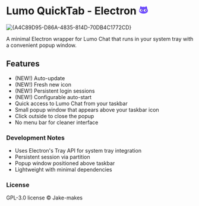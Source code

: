 # Lumo QuickTab - Electron <img src="https://github.com/Jake-makes/lumo-quicktab/blob/main/assets/tray-icon.png" width="25">

![{A4C89D95-D86A-4835-814D-70DB4C1772CD}]({Image})

A minimal Electron wrapper for Lumo Chat that runs in your system tray with a convenient popup window.

## Features

- (NEW!) Auto-update
- (NEW!) Fresh new icon
- (NEW!) Persistent login sessions
- (NEW!) Configurable auto-start
- Quick access to Lumo Chat from your taskbar
- Small popup window that appears above your taskbar icon
- Click outside to close the popup
- No menu bar for cleaner interface

### Development Notes

- Uses Electron's Tray API for system tray integration
- Persistent session via partition
- Popup window positioned above taskbar
- Lightweight with minimal dependencies

### License

GPL-3.0 license © Jake-makes
